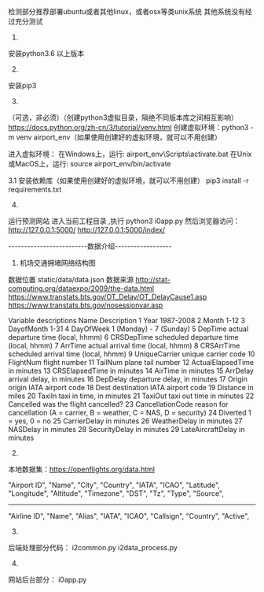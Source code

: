 检测部分推荐部署ubuntu或者其他linux，或者osx等类unix系统
其他系统没有经过充分测试

1.
安装python3.6 以上版本

2. 
安装pip3 

3.
（可选，非必须）（创建python3虚拟目录，隔绝不同版本库之间相互影响）
https://docs.python.org/zh-cn/3/tutorial/venv.html
创建虚拟环境：python3 -m venv airport_env（如果使用创建好的虚拟环境，就可以不用创建）

进入虚拟环境：
在Windows上，运行:
airport_env\Scripts\activate.bat
在Unix或MacOS上，运行:
source airport_env/bin/activate

3.1
安装依赖库（如果使用创建好的虚拟环境，就可以不用创建）
pip3 install -r requirements.txt 


4.
运行预测网站
进入当前工程目录 ,执行
python3 i0app.py
然后浏览器访问：
http://127.0.0.1:5000/
http://127.0.0.1:5000/index/



-------------------------数据介绍------------------

1. 机场交通拥堵网络结构图

数据位置
static/data/data.json
数据来源
http://stat-computing.org/dataexpo/2009/the-data.html
https://www.transtats.bts.gov/OT_Delay/OT_DelayCause1.asp
https://www.transtats.bts.gov/nosessionvar.asp

Variable descriptions
Name	Description
1	Year	1987-2008
2	Month	1-12
3	DayofMonth	1-31
4	DayOfWeek	1 (Monday) - 7 (Sunday)
5	DepTime	actual departure time (local, hhmm)
6	CRSDepTime	scheduled departure time (local, hhmm)
7	ArrTime	actual arrival time (local, hhmm)
8	CRSArrTime	scheduled arrival time (local, hhmm)
9	UniqueCarrier	unique carrier code
10	FlightNum	flight number
11	TailNum	plane tail number
12	ActualElapsedTime	in minutes
13	CRSElapsedTime	in minutes
14	AirTime	in minutes
15	ArrDelay	arrival delay, in minutes
16	DepDelay	departure delay, in minutes
17	Origin	origin IATA airport code
18	Dest	destination IATA airport code
19	Distance	in miles
20	TaxiIn	taxi in time, in minutes
21	TaxiOut	taxi out time in minutes
22	Cancelled	was the flight cancelled?
23	CancellationCode	reason for cancellation (A = carrier, B = weather, C = NAS, D = security)
24	Diverted	1 = yes, 0 = no
25	CarrierDelay	in minutes
26	WeatherDelay	in minutes
27	NASDelay	in minutes
28	SecurityDelay	in minutes
29	LateAircraftDelay	in minutes

2.

本地数据集：https://openflights.org/data.html

"Airport ID",
"Name",
"City",
"Country",
"IATA",
"ICAO",
"Latitude",
"Longitude",
"Altitude",
"Timezone",
"DST",
"Tz",
"Type",
"Source",	

------
"Airline ID",
"Name",
"Alias",
"IATA",
"ICAO",
"Callsign",
"Country",
"Active",

3.
后端处理部分代码：
i2common.py
i2data_process.py

4. 
网站后台部分：
i0app.py